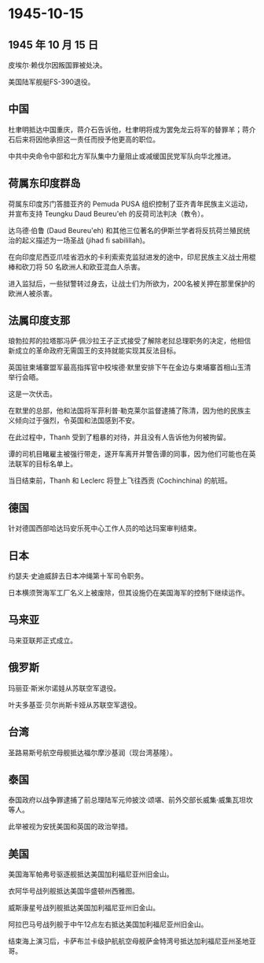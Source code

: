 # 1945-10-15

## 1945 年 10 月 15 日

皮埃尔·赖伐尔因叛国罪被处决。

美国陆军舰艇FS-390退役。

## 中国

杜聿明抵达中国重庆，蒋介石告诉他，杜聿明将成为罢免龙云将军的替罪羊；蒋介石后来将因他承担这一责任而授予他更高的职位。

中共中央命令中部和北方军队集中力量阻止或减缓国民党军队向华北推进。

## 荷属东印度群岛

荷属东印度苏门答腊亚齐的 Pemuda PUSA
组织控制了亚齐青年民族主义运动，并宣布支持 Teungku Daud Beureu\'eh
的反荷司法判决（教令）。

达乌德·伯鲁 (Daud Beureu\'eh)
和其他三位著名的伊斯兰学者将反抗荷兰殖民统治的起义描述为一场圣战 (jihad
fi sabilillah)。

在向印度尼西亚爪哇省泗水的卡利索索克监狱进发的途中，印尼民族主义战士用棍棒和砍刀将
50 名欧洲人和欧亚混血人杀害。

进入监狱后，一些狱警转过身去，让战士们为所欲为，200名被关押在那里保护的欧洲人被杀害。

## 法属印度支那

琅勃拉邦的拉塔那冯萨·佩沙拉王子正式接受了解除老挝总理职务的决定，他相信新成立的革命政府无需国王的支持就能实现其反法目标。

英国驻柬埔寨盟军最高指挥官中校埃德·默里安排下午在金边与柬埔寨首相山玉清举行会晤。

这是一次伏击。

在默里的总部，他和法国将军菲利普·勒克莱尔监督逮捕了陈清，因为他的民族主义倾向过于强烈，令英国和法国感到不安。

在此过程中，Thanh 受到了粗暴的对待，并且没有人告诉他为何被拘留。

谭的司机目睹雇主被强行带走，遂开车离开并警告谭的同事，因为他们可能也在英法联军的目标名单上。

当日结束前，Thanh 和 Leclerc 将登上飞往西贡 (Cochinchina) 的航班。

## 德国

针对德国西部哈达玛安乐死中心工作人员的哈达玛案审判结束。

## 日本

约瑟夫·史迪威辞去日本冲绳第十军司令职务。

日本横须贺海军工厂名义上被废除，但其设施仍在美国海军的控制下继续运作。

## 马来亚

马来亚联邦正式成立。

## 俄罗斯

玛丽亚·斯米尔诺娃从苏联空军退役。

叶夫多基亚·贝尔尚斯卡娅从苏联空军退役。

## 台湾

圣路易斯号航空母舰抵达福尔摩沙基润（现台湾基隆）。

## 泰国

泰国政府以战争罪逮捕了前总理陆军元帅披汶·颂堪、前外交部长威集·威集瓦坦坎等人。

此举被视为安抚美国和英国的政治举措。

## 美国

美国海军帕弗号驱逐舰抵达美国加利福尼亚州旧金山。

衣阿华号战列舰抵达美国华盛顿州西雅图。

威斯康星号战列舰抵达美国加利福尼亚州旧金山。

阿拉巴马号战列舰于中午12点左右抵达美国加利福尼亚州旧金山。

结束海上演习后，卡萨布兰卡级护航航空母舰萨金特湾号抵达加利福尼亚州圣地亚哥。

